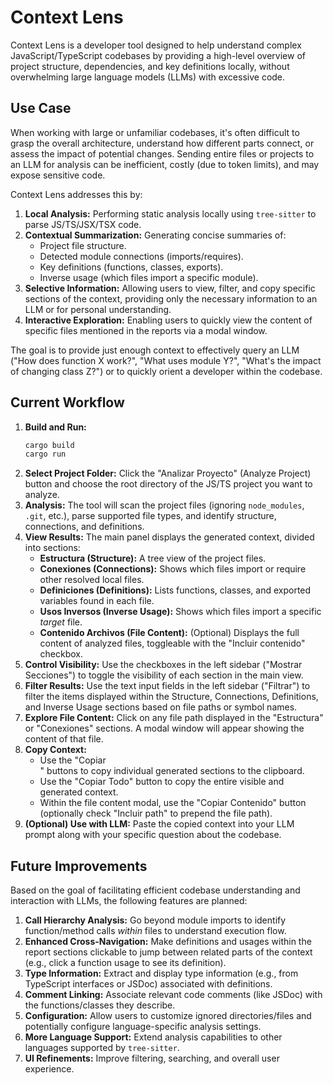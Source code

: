 # Context Lens

Context Lens is a developer tool designed to help understand complex JavaScript/TypeScript codebases by providing a high-level overview of project structure, dependencies, and key definitions locally, without overwhelming large language models (LLMs) with excessive code.

## Use Case

When working with large or unfamiliar codebases, it's often difficult to grasp the overall architecture, understand how different parts connect, or assess the impact of potential changes. Sending entire files or projects to an LLM for analysis can be inefficient, costly (due to token limits), and may expose sensitive code.

Context Lens addresses this by:

1.  **Local Analysis:** Performing static analysis locally using `tree-sitter` to parse JS/TS/JSX/TSX code.
2.  **Contextual Summarization:** Generating concise summaries of:
    *   Project file structure.
    *   Detected module connections (imports/requires).
    *   Key definitions (functions, classes, exports).
    *   Inverse usage (which files import a specific module).
3.  **Selective Information:** Allowing users to view, filter, and copy specific sections of the context, providing only the necessary information to an LLM or for personal understanding.
4.  **Interactive Exploration:** Enabling users to quickly view the content of specific files mentioned in the reports via a modal window.

The goal is to provide just enough context to effectively query an LLM ("How does function X work?", "What uses module Y?", "What's the impact of changing class Z?") or to quickly orient a developer within the codebase.

## Current Workflow

1.  **Build and Run:**
    ```bash
    cargo build
    cargo run
    ```
2.  **Select Project Folder:** Click the "Analizar Proyecto" (Analyze Project) button and choose the root directory of the JS/TS project you want to analyze.
3.  **Analysis:** The tool will scan the project files (ignoring `node_modules`, `.git`, etc.), parse supported file types, and identify structure, connections, and definitions.
4.  **View Results:** The main panel displays the generated context, divided into sections:
    *   **Estructura (Structure):** A tree view of the project files.
    *   **Conexiones (Connections):** Shows which files import or require other resolved local files.
    *   **Definiciones (Definitions):** Lists functions, classes, and exported variables found in each file.
    *   **Usos Inversos (Inverse Usage):** Shows which files import a specific *target* file.
    *   **Contenido Archivos (File Content):** (Optional) Displays the full content of analyzed files, toggleable with the "Incluir contenido" checkbox.
5.  **Control Visibility:** Use the checkboxes in the left sidebar ("Mostrar Secciones") to toggle the visibility of each section in the main view.
6.  **Filter Results:** Use the text input fields in the left sidebar ("Filtrar") to filter the items displayed within the Structure, Connections, Definitions, and Inverse Usage sections based on file paths or symbol names.
7.  **Explore File Content:** Click on any file path displayed in the "Estructura" or "Conexiones" sections. A modal window will appear showing the content of that file.
8.  **Copy Context:**
    *   Use the "Copiar <Section>" buttons to copy individual generated sections to the clipboard.
    *   Use the "Copiar Todo" button to copy the entire visible and generated context.
    *   Within the file content modal, use the "Copiar Contenido" button (optionally check "Incluir path" to prepend the file path).
9.  **(Optional) Use with LLM:** Paste the copied context into your LLM prompt along with your specific question about the codebase.

## Future Improvements

Based on the goal of facilitating efficient codebase understanding and interaction with LLMs, the following features are planned:

1.  **Call Hierarchy Analysis:** Go beyond module imports to identify function/method calls *within* files to understand execution flow.
2.  **Enhanced Cross-Navigation:** Make definitions and usages within the report sections clickable to jump between related parts of the context (e.g., click a function usage to see its definition).
3.  **Type Information:** Extract and display type information (e.g., from TypeScript interfaces or JSDoc) associated with definitions.
4.  **Comment Linking:** Associate relevant code comments (like JSDoc) with the functions/classes they describe.
5.  **Configuration:** Allow users to customize ignored directories/files and potentially configure language-specific analysis settings.
6.  **More Language Support:** Extend analysis capabilities to other languages supported by `tree-sitter`.
7.  **UI Refinements:** Improve filtering, searching, and overall user experience. 